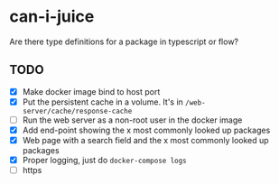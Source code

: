# can-i-juice
Are there type definitions for a package in typescript or flow?

## TODO
- [x] Make docker image bind to host port
- [x] Put the persistent cache in a volume. It's in `/web-server/cache/response-cache`
- [ ] Run the web server as a non-root user in the docker image
- [x] Add end-point showing the x most commonly looked up packages
- [x] Web page with a search field and the x most commonly looked up packages
- [x] Proper logging, just do `docker-compose logs`
- [ ] https
